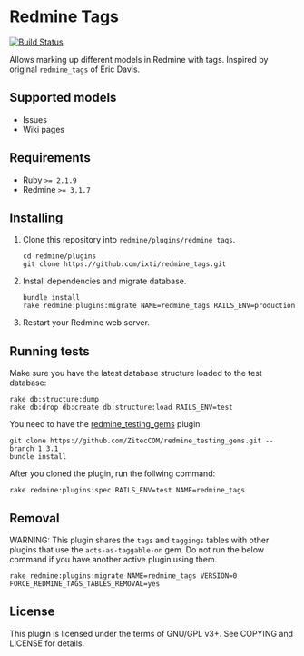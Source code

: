 # Redmine Tags

[![Build Status](https://travis-ci.org/ixti/redmine_tags.svg?branch=master)](https://travis-ci.org/ixti/redmine_tags)

Allows marking up different models in Redmine with tags.
Inspired by original `redmine_tags` of Eric Davis.


## Supported models

- Issues
- Wiki pages


## Requirements

- Ruby `>= 2.1.9`
- Redmine `>= 3.1.7`


## Installing

1. Clone this repository into `redmine/plugins/redmine_tags`.

    ```
    cd redmine/plugins
    git clone https://github.com/ixti/redmine_tags.git
    ```

2. Install dependencies and migrate database.

    ```
    bundle install
    rake redmine:plugins:migrate NAME=redmine_tags RAILS_ENV=production
    ```

3. Restart your Redmine web server.


## Running tests

Make sure you have the latest database structure loaded to the test database:

```
rake db:structure:dump
rake db:drop db:create db:structure:load RAILS_ENV=test
```

You need to have the
[redmine_testing_gems](https://github.com/ZitecCOM/redmine_testing_gems)
plugin:

```
git clone https://github.com/ZitecCOM/redmine_testing_gems.git --branch 1.3.1
bundle install
```

After you cloned the plugin, run the follwing command:

```
rake redmine:plugins:spec RAILS_ENV=test NAME=redmine_tags
```


## Removal

WARNING: This plugin shares the `tags` and `taggings` tables with other plugins
that use the `acts-as-taggable-on` gem. Do not run the below command if you have
another active plugin using them.

```
rake redmine:plugins:migrate NAME=redmine_tags VERSION=0 FORCE_REDMINE_TAGS_TABLES_REMOVAL=yes
```


## License

This plugin is licensed under the terms of GNU/GPL v3+.
See COPYING and LICENSE for details.
